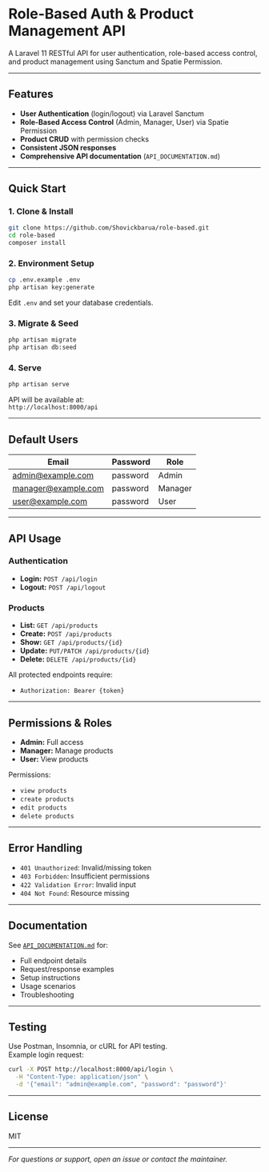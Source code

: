 # Role-Based Auth & Product Management API

A Laravel 11 RESTful API for user authentication, role-based access control, and product management using Sanctum and Spatie Permission.

---

## Features

- **User Authentication** (login/logout) via Laravel Sanctum
- **Role-Based Access Control** (Admin, Manager, User) via Spatie Permission
- **Product CRUD** with permission checks
- **Consistent JSON responses**
- **Comprehensive API documentation** (`API_DOCUMENTATION.md`)

---

## Quick Start

### 1. Clone & Install

```bash
git clone https://github.com/Shovickbarua/role-based.git
cd role-based
composer install
```

### 2. Environment Setup

```bash
cp .env.example .env
php artisan key:generate
```
Edit `.env` and set your database credentials.

### 3. Migrate & Seed

```bash
php artisan migrate
php artisan db:seed
```

### 4. Serve

```bash
php artisan serve
```
API will be available at:  
`http://localhost:8000/api`

---

## Default Users

| Email               | Password | Role   |
|---------------------|----------|--------|
| admin@example.com   | password | Admin  |
| manager@example.com | password | Manager|
| user@example.com    | password | User   |

---

## API Usage

### Authentication

- **Login:** `POST /api/login`
- **Logout:** `POST /api/logout`

### Products

- **List:** `GET /api/products`
- **Create:** `POST /api/products`
- **Show:** `GET /api/products/{id}`
- **Update:** `PUT/PATCH /api/products/{id}`
- **Delete:** `DELETE /api/products/{id}`

All protected endpoints require:

- `Authorization: Bearer {token}`

---

## Permissions & Roles

- **Admin:** Full access
- **Manager:** Manage products
- **User:** View products

Permissions:
- `view products`
- `create products`
- `edit products`
- `delete products`

---

## Error Handling

- `401 Unauthorized`: Invalid/missing token
- `403 Forbidden`: Insufficient permissions
- `422 Validation Error`: Invalid input
- `404 Not Found`: Resource missing

---

## Documentation

See [`API_DOCUMENTATION.md`](./API_DOCUMENTATION.md) for:
- Full endpoint details
- Request/response examples
- Setup instructions
- Usage scenarios
- Troubleshooting

---

## Testing

Use Postman, Insomnia, or cURL for API testing.  
Example login request:

```bash
curl -X POST http://localhost:8000/api/login \
  -H "Content-Type: application/json" \
  -d '{"email": "admin@example.com", "password": "password"}'
```

---

## License

MIT

---

*For questions or support, open an issue or contact the maintainer.*
